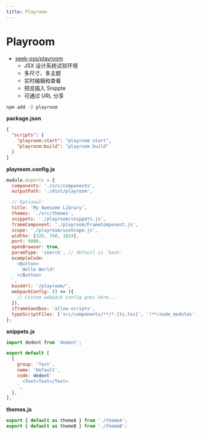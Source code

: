```yaml
---
title: Playroom
---
```


# Playroom

- [seek-oss/playroom](https://github.com/seek-oss/playroom)
  - JSX 设计系统试验环境
  - 多尺寸、多主题
  - 实时编辑和查看
  - 预览插入 Snippte
  - 可通过 URL 分享

```bash
npm add -D playroom
```

**package.json**

```json
{
  "scripts": {
    "playroom:start": "playroom start",
    "playroom:build": "playroom build"
  }
}
```

**playroom.config.js**

```js
module.exports = {
  components: './src/components',
  outputPath: './dist/playroom',

  // Optional:
  title: 'My Awesome Library',
  themes: './src/themes',
  snippets: './playroom/snippets.js',
  frameComponent: './playroom/FrameComponent.js',
  scope: './playroom/useScope.js',
  widths: [320, 768, 1024],
  port: 9000,
  openBrowser: true,
  paramType: 'search', // default is 'hash'
  exampleCode: `
    <Button>
      Hello World!
    </Button>
  `,
  baseUrl: '/playroom/',
  webpackConfig: () => ({
    // Custom webpack config goes here...
  }),
  iframeSandbox: 'allow-scripts',
  typeScriptFiles: ['src/components/**/*.{ts,tsx}', '!**/node_modules'],
};
```

**snippets.js**

```js
import dedent from 'dedent';

export default [
  {
    group: 'Text',
    name: 'Default',
    code: dedent`
      <Text>Text</Text>
    `,
  },
];
```

**themes.js**

```ts
export { default as themeA } from './themeA';
export { default as themeB } from './themeB';
```
